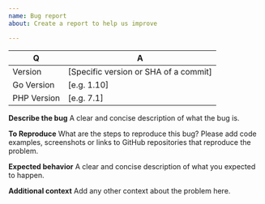 ```yaml
---
name: Bug report
about: Create a report to help us improve

---
```


| Q           | A
| ----------- | ---
| Version     | [Specific version or SHA of a commit]
| Go Version  | [e.g. 1.10]
| PHP Version | [e.g. 7.1]

**Describe the bug**
A clear and concise description of what the bug is.

**To Reproduce**
What are the steps to reproduce this bug? Please add code examples,
screenshots or links to GitHub repositories that reproduce the problem.

**Expected behavior**
A clear and concise description of what you expected to happen.

**Additional context**
Add any other context about the problem here.
